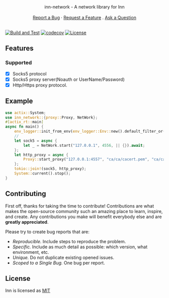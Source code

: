 <div align="center">
  inn-network - A network library for Inn

  <br />
  <br />
  <a href="https://github.com/black-mongo/inn/issues/new?assignees=&labels=&template=bug_report.md&title=">Report a Bug</a>
  ·
  <a href="https://github.com/black-mongo/inn/issues/new?assignees=&labels=&template=feature_request.md&title=">Request a Feature</a>
  .
  <a href="https://github.com/black-mongo/inn/issues/new?assignees=&labels=&template=feature_request.md&title=">Ask a Question</a>
<br />
<br />
</div>


[![Build and Test](https://github.com/black-mongo/inn/workflows/Build%20and%20Test/badge.svg)](https://github.com/black-mongo/inn/actions?query=workflows%3A%22Build+and+Test%22)
[![codecov](https://codecov.io/gh/black-mongo/inn/branch/main/graph/badge.svg?token=J562YL59IB)](https://codecov.io/gh/black-mongo/inn)
[![License](https://img.shields.io/badge/license-MIT-green.svg)](LICENSE)

## Features

### Supported

- [x] Socks5 protocol
- [x] Socks5 proxy server(Noauth or UserName/Password)
- [x] Http/Https proxy protocol.

## Example
```rust
use actix::System;
use inn_network::{proxy::Proxy, NetWork};
#[actix_rt::main]
async fn main() {
    env_logger::init_from_env(env_logger::Env::new().default_filter_or("debug"));
    //
    let sock5 = async {
        let _ = NetWork.start("127.0.0.1", 4556, || {}).await;
    };
    let http_proxy = async {
        Proxy::start_proxy("127.0.0.1:4557", "ca/ca/cacert.pem", "ca/ca/cakey.pem").await;
    };
    tokio::join!(sock5, http_proxy);
    System::current().stop();
}

```
## Contributing

First off, thanks for taking the time to contribute! Contributions are what makes the open-source community such an amazing place to learn, inspire, and create. Any contributions you make will benefit everybody else and are **greatly appreciated**.

Please try to create bug reports that are:

- _Reproducible._ Include steps to reproduce the problem.
- _Specific._ Include as much detail as possible: which version, what environment, etc.
- _Unique._ Do not duplicate existing opened issues.
- _Scoped to a Single Bug._ One bug per report.


## License

Inn is licensed as [MIT](./LICENSE)
